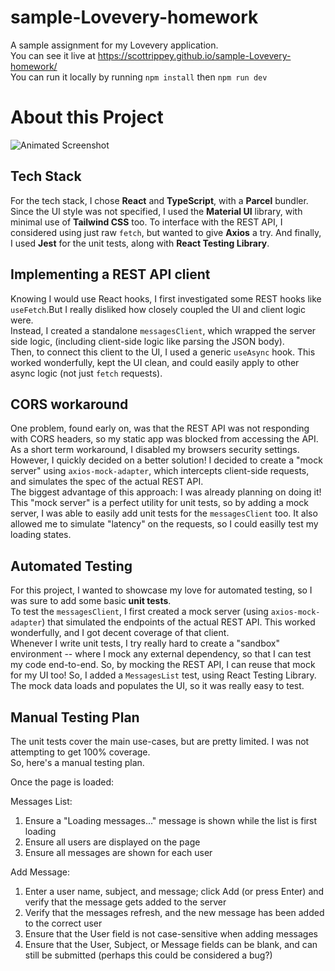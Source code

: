 # sample-Lovevery-homework
A sample assignment for my Lovevery application.  
You can see it live at https://scottrippey.github.io/sample-Lovevery-homework/  
You can run it locally by running `npm install` then `npm run dev`

# About this Project

![Animated Screenshot](https://user-images.githubusercontent.com/430608/93270266-fad54c00-f76d-11ea-9dde-28c8e516fac2.gif)

## Tech Stack
For the tech stack, I chose **React** and **TypeScript**, with a **Parcel** bundler. Since the UI style was not specified, I used the **Material UI** library, with minimal use of **Tailwind CSS** too.  To interface with the REST API, I considered using just raw `fetch`, but wanted to give **Axios** a try.  And finally, I used **Jest** for the unit tests, along with **React Testing Library**.

## Implementing a REST API client

Knowing I would use React hooks, I first investigated some REST hooks like `useFetch`.But I really disliked how closely coupled the UI and client logic were.  
Instead, I created a standalone `messagesClient`, which wrapped the server side logic, (including client-side logic like parsing the JSON body).  
Then, to connect this client to the UI, I used a generic `useAsync` hook. This worked wonderfully, kept the UI clean, and could easily apply to other async logic (not just `fetch` requests).

## CORS workaround

One problem, found early on, was that the REST API was not responding with CORS headers, so my static app was blocked from accessing the API. As a short term workaround, I disabled my browsers security settings.  
However, I quickly decided on a better solution! I decided to create a "mock server" using `axios-mock-adapter`, which intercepts client-side requests, and simulates the spec of the actual REST API.  
The biggest advantage of this approach: I was already planning on doing it!  This "mock server" is a perfect utility for unit tests, so by adding a mock server, I was able to easily add unit tests for the `messagesClient` too.  It also allowed me to simulate "latency" on the requests, so I could easilly test my loading states.

## Automated Testing

For this project, I wanted to showcase my love for automated testing, so I was sure to add some basic **unit tests**.  
To test the `messagesClient`, I first created a mock server (using `axios-mock-adapter`) that simulated the endpoints of the actual REST API.  This worked wonderfully, and I got decent coverage of that client.  
Whenever I write unit tests, I try really hard to create a "sandbox" environment -- where I mock any external dependency, so that I can test my code end-to-end.  So, by mocking the REST API, I can reuse that mock for my UI too!
So, I added a `MessagesList` test, using React Testing Library.  The mock data loads and populates the UI, so it was really easy to test.

## Manual Testing Plan

The unit tests cover the main use-cases, but are pretty limited.  I was not attempting to get 100% coverage.  
So, here's a manual testing plan. 

Once the page is loaded:

Messages List: 
1. Ensure a "Loading messages..." message is shown while the list is first loading
2. Ensure all users are displayed on the page
3. Ensure all messages are shown for each user

Add Message:
1. Enter a user name, subject, and message; click Add (or press Enter) and verify that the message gets added to the server
2. Verify that the messages refresh, and the new message has been added to the correct user
3. Ensure that the User field is not case-sensitive when adding messages
4. Ensure that the User, Subject, or Message fields can be blank, and can still be submitted (perhaps this could be considered a bug?)
